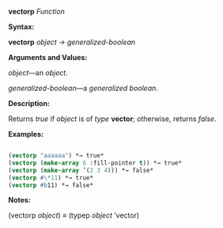 **vectorp** *Function* 



**Syntax:** 



**vectorp** *object → generalized-boolean* 



**Arguments and Values:** 



*object*—an *object*. 



*generalized-boolean*—a *generalized boolean*. 



**Description:** 



Returns *true* if *object* is of *type* **vector**; otherwise, returns *false*. 







 



 



**Examples:**
```lisp

(vectorp "aaaaaa") *→ true* 
(vectorp (make-array 6 :fill-pointer t)) *→ true* 
(vectorp (make-array ’(2 3 4))) *→ false* 
(vectorp #\*11) *→ true* 
(vectorp #b11) *→ false* 

```
**Notes:** 



(vectorp *object*) *≡* (typep *object* ’vector) 



